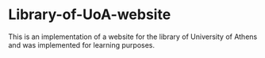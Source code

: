 # Library-of-UoA-website
This is an implementation of a website for the library of University of Athens and was implemented for learning purposes.
